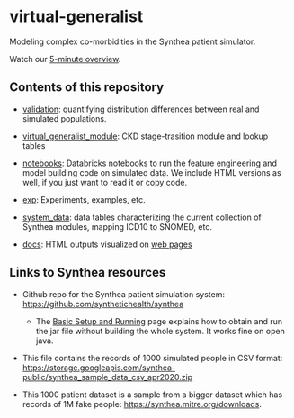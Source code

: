 # virtual-generalist

Modeling complex co-morbidities in the Synthea patient simulator.

Watch our [5-minute overview](https://youtu.be/HqB_thGSm1c).

## Contents of this repository

* [validation](validation): quantifying distribution differences between real and simulated populations.

* [virtual_generalist_module](virtual_generalist_module): CKD stage-trasition module and lookup tables
	
* [notebooks](notebooks): Databricks notebooks to run the feature engineering and model building code on simulated data. We include HTML versions as well, if you just want to read it or copy code.

* [exp](exp): Experiments, examples, etc.

* [system_data](system_data): data tables characterizing the current collection of Synthea modules, mapping ICD10 to SNOMED, etc.

* [docs](docs): HTML outputs visualized on [web pages](https://github.com/rmhorton/virtual-generalist/blob/main/docs/index.md)



## Links to Synthea resources

* Github repo for the Synthea patient simulation system:
https://github.com/synthetichealth/synthea

	- The [Basic Setup and Running](https://github.com/synthetichealth/synthea/wiki/Basic-Setup-and-Running) page explains how to obtain and run the jar file without building the whole system. It works fine on open java.


* This file contains the records of 1000 simulated people in CSV format:
https://storage.googleapis.com/synthea-public/synthea_sample_data_csv_apr2020.zip

* This 1000 patient dataset is a sample from a bigger dataset which has records of 1M fake people: https://synthea.mitre.org/downloads.

